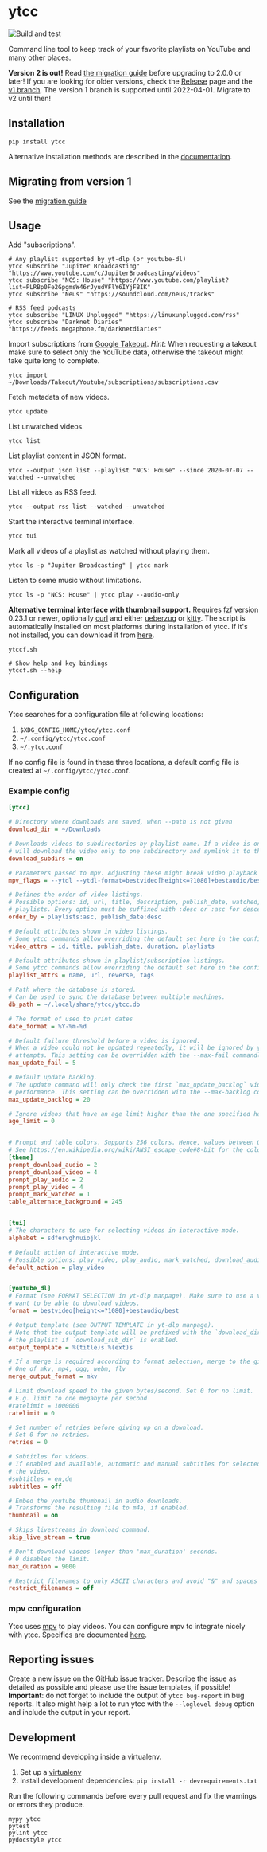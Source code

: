 # ytcc
![Build and test](https://github.com/woefe/ytcc/workflows/Build%20and%20test/badge.svg)

Command line tool to keep track of your favorite playlists on YouTube and many other places.

**Version 2 is out!**
Read [the migration guide](https://github.com/woefe/ytcc/tree/master/doc/migrate.md) before upgrading to 2.0.0 or later!
If you are looking for older versions, check the [Release](https://github.com/woefe/ytcc/releases) page and the [v1 branch](https://github.com/woefe/ytcc/tree/v1).
The version 1 branch is supported until 2022-04-01. Migrate to v2 until then!


## Installation
```shell script
pip install ytcc
```
Alternative installation methods are described in the [documentation](https://github.com/woefe/ytcc/tree/master/doc/install.md).

## Migrating from version 1
See the [migration guide](https://github.com/woefe/ytcc/tree/master/doc/migrate.md)

## Usage

Add "subscriptions".
```shell script
# Any playlist supported by yt-dlp (or youtube-dl)
ytcc subscribe "Jupiter Broadcasting" "https://www.youtube.com/c/JupiterBroadcasting/videos"
ytcc subscribe "NCS: House" "https://www.youtube.com/playlist?list=PLRBp0Fe2GpgmsW46rJyudVFlY6IYjFBIK"
ytcc subscribe "Neus" "https://soundcloud.com/neus/tracks"

# RSS feed podcasts
ytcc subscribe "LINUX Unplugged" "https://linuxunplugged.com/rss"
ytcc subscribe "Darknet Diaries" "https://feeds.megaphone.fm/darknetdiaries"
```

Import subscriptions from [Google Takeout](https://takeout.google.com/).
*Hint*: When requesting a takeout make sure to select only the YouTube data, otherwise the takeout might take quite long to complete.
```shell script
ytcc import ~/Downloads/Takeout/Youtube/subscriptions/subscriptions.csv
```

Fetch metadata of new videos.
```shell script
ytcc update
```

List unwatched videos.
```shell script
ytcc list
```

List playlist content in JSON format.
```shell script
ytcc --output json list --playlist "NCS: House" --since 2020-07-07 --watched --unwatched
```

List all videos as RSS feed.
```shell script
ytcc --output rss list --watched --unwatched
```

Start the interactive terminal interface.
```shell script
ytcc tui
```

Mark all videos of a playlist as watched without playing them.
```shell script
ytcc ls -p "Jupiter Broadcasting" | ytcc mark
```

Listen to some music without limitations.
```shell script
ytcc ls -p "NCS: House" | ytcc play --audio-only
```

**Alternative terminal interface with thumbnail support.**
Requires [fzf](https://github.com/junegunn/fzf) version 0.23.1 or newer, optionally [curl](https://curl.se/) and either [ueberzug](https://github.com/seebye/ueberzug) or [kitty](https://sw.kovidgoyal.net/kitty/).
The script is automatically installed on most platforms during installation of ytcc.
If it's not installed, you can download it from [here](https://github.com/woefe/ytcc/tree/master/scripts/ytccf.sh).
```shell script
ytccf.sh

# Show help and key bindings
ytccf.sh --help
```

## Configuration
Ytcc searches for a configuration file at following locations:

1. `$XDG_CONFIG_HOME/ytcc/ytcc.conf`
2. `~/.config/ytcc/ytcc.conf`
3. `~/.ytcc.conf`

If no config file is found in these three locations, a default config file is created at `~/.config/ytcc/ytcc.conf`.

### Example config

```ini
[ytcc]

# Directory where downloads are saved, when --path is not given
download_dir = ~/Downloads

# Downloads videos to subdirectories by playlist name. If a video is on multiple playlists, ytcc
# will download the video only to one subdirectory and symlink it to the other subdirectories.
download_subdirs = on

# Parameters passed to mpv. Adjusting these might break video playback in ytcc!
mpv_flags = --ytdl --ytdl-format=bestvideo[height<=?1080]+bestaudio/best

# Defines the order of video listings.
# Possible options: id, url, title, description, publish_date, watched, duration, extractor_hash,
# playlists. Every option must be suffixed with :desc or :asc for descending or ascending sort.
order_by = playlists:asc, publish_date:desc

# Default attributes shown in video listings.
# Some ytcc commands allow overriding the default set here in the config.
video_attrs = id, title, publish_date, duration, playlists

# Default attributes shown in playlist/subscription listings.
# Some ytcc commands allow overriding the default set here in the config.
playlist_attrs = name, url, reverse, tags

# Path where the database is stored.
# Can be used to sync the database between multiple machines.
db_path = ~/.local/share/ytcc/ytcc.db

# The format of used to print dates
date_format = %Y-%m-%d

# Default failure threshold before a video is ignored.
# When a video could not be updated repeatedly, it will be ignored by ytcc after `max_update_fail`
# attempts. This setting can be overridden with the --max-fail commandline parameter.
max_update_fail = 5

# Default update backlog.
# The update command will only check the first `max_update_backlog` videos of a playlist to improve
# performance. This setting can be overridden with the --max-backlog commandline parameter.
max_update_backlog = 20

# Ignore videos that have an age limit higher than the one specified here.
age_limit = 0


# Prompt and table colors. Supports 256 colors. Hence, values between 0-255 are allowed.
# See https://en.wikipedia.org/wiki/ANSI_escape_code#8-bit for the color codes.
[theme]
prompt_download_audio = 2
prompt_download_video = 4
prompt_play_audio = 2
prompt_play_video = 4
prompt_mark_watched = 1
table_alternate_background = 245


[tui]
# The characters to use for selecting videos in interactive mode.
alphabet = sdfervghnuiojkl

# Default action of interactive mode.
# Possible options: play_video, play_audio, mark_watched, download_audio, download_video
default_action = play_video


[youtube_dl]
# Format (see FORMAT SELECTION in yt-dlp manpage). Make sure to use a video format here, if you
# want to be able to download videos.
format = bestvideo[height<=?1080]+bestaudio/best

# Output template (see OUTPUT TEMPLATE in yt-dlp manpage).
# Note that the output template will be prefixed with the `download_dir` directory and the name of
# the playlist if `download_sub_dir` is enabled.
output_template = %(title)s.%(ext)s

# If a merge is required according to format selection, merge to the given container format.
# One of mkv, mp4, ogg, webm, flv
merge_output_format = mkv

# Limit download speed to the given bytes/second. Set 0 for no limit.
# E.g. limit to one megabyte per second
#ratelimit = 1000000
ratelimit = 0

# Set number of retries before giving up on a download.
# Set 0 for no retries.
retries = 0

# Subtitles for videos.
# If enabled and available, automatic and manual subtitles for selected languages are embedded in
# the video.
#subtitles = en,de
subtitles = off

# Embed the youtube thumbnail in audio downloads.
# Transforms the resulting file to m4a, if enabled.
thumbnail = on

# Skips livestreams in download command.
skip_live_stream = true

# Don't download videos longer than 'max_duration' seconds.
# 0 disables the limit.
max_duration = 9000

# Restrict filenames to only ASCII characters and avoid "&" and spaces in filenames.
restrict_filenames = off
```

### mpv configuration
Ytcc uses [mpv](https://mpv.io) to play videos.
You can configure mpv to integrate nicely with ytcc.
Specifics are documented [here](https://github.com/woefe/ytcc/tree/master/doc/mpv.md).


## Reporting issues
Create a new issue on the [GitHub issue tracker](https://github.com/woefe/ytcc/issues/new).
Describe the issue as detailed as possible and please use the issue templates, if possible!
**Important**: do not forget to include the output of `ytcc bug-report` in bug reports.
It also might help a lot to run ytcc with the `--loglevel debug` option and include the output in your report.

## Development
We recommend developing inside a virtualenv.

1. Set up a [virtualenv](https://virtualenv.pypa.io/en/latest/)
2. Install development dependencies: `pip install -r devrequirements.txt`

Run the following commands before every pull request and fix the warnings or errors they produce.
```shell script
mypy ytcc
pytest
pylint ytcc
pydocstyle ytcc
```
